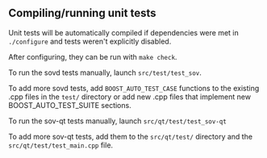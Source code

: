 Compiling/running unit tests
------------------------------------

Unit tests will be automatically compiled if dependencies were met in `./configure`
and tests weren't explicitly disabled.

After configuring, they can be run with `make check`.

To run the sovd tests manually, launch `src/test/test_sov`.

To add more sovd tests, add `BOOST_AUTO_TEST_CASE` functions to the existing
.cpp files in the `test/` directory or add new .cpp files that
implement new BOOST_AUTO_TEST_SUITE sections.

To run the sov-qt tests manually, launch `src/qt/test/test_sov-qt`

To add more sov-qt tests, add them to the `src/qt/test/` directory and
the `src/qt/test/test_main.cpp` file.
